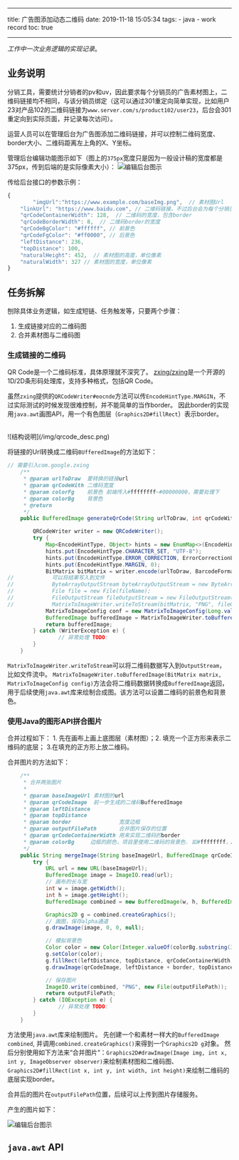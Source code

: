 ----
title: 广告图添加动态二维码
date: 2019-11-18 15:05:34
tags:
    - java
    - work record
toc: true

----

*工作中一次业务逻辑的实现记录*。
## 业务说明
分销工具，需要统计分销者的pv和uv，因此要求每个分销员的广告素材图上，二维码链接均不相同，与该分销员绑定（这可以通过301重定向简单实现，比如用户23对产品102的二维码链接为`www.server.com/s/product102/user23`，后台会301重定向到实际页面，并记录每次访问）。
<!-- more -->
运营人员可以在管理后台为广告图添加二维码链接，并可以控制二维码宽度、border大小、二维码距离左上角的X、Y坐标。

管理后台编辑功能图示如下（图上的`375px`宽度只是因为一般设计稿的宽度都是375px，传到后端的是实际像素大小）：
![编辑后台图示](/img/qrcode_palette.png)

传给后台接口的参数示例：
```js
{
    	"imgUrl":"https://www.example.com/baseImg.png",  // 素材图Url
    "linkUrl": "https://www.baidu.com", // 二维码链接，不过后台会为每个分销员生成对应的短链
    "qrCodeContainerWidth": 128,  // 二维码的宽度，包含border
    "qrCodeBorderWidth": 8,  // 二维码border的宽度
    "qrCodeBgColor": "#ffffff", // 前景色
    "qrCodeFgColor": "#ff0000", // 后景色
    "leftDistance": 236,
    "topDistance": 100,
    "naturalHeight": 452,  // 素材图的高度，单位像素
    "naturalWidth": 327 // 素材图的宽度，单位像素
}
```



## 任务拆解
刨除具体业务逻辑，如生成短链、任务触发等，只要两个步骤：
1. 生成链接对应的二维码图
2. 合并素材图与二维码图

### 生成链接的二维码
QR Code是一个二维码标准，具体原理就不深究了。
[zxing/zxing](https://github.com/zxing/zxing)是一个开源的1D/2D条形码处理库，支持多种格式，包括QR Code。

虽然`zxing`提供的`QRCodeWriter#eocnde`方法可以传`EncodeHintType.MARGIN`，不过实际测试的时候发现很难控制，并不能简单的当作border。 因此border的实现用`java.awt`画图API，用一个有色图层（`Graphics2D#fillRect`）表示border。

<br/>
![结构说明](/img/qrcode_desc.png)

将链接的Url转换成二维码`BUfferedImage`的方法如下：
```java
// 需要引入com.google.zxing
    /**
     * @param urlToDraw  要转换的链接url
     * @param qrCodeWith 二维码宽度
     * @param colorFg    前景色 前端传入#ffffffff~#00000000，需要处理下
     * @param colorBg    背景色
     * @return
     */
    public BufferedImage generateQrCode(String urlToDraw, int qrCodeWith , String colorFg, String colorBg) {

        QRCodeWriter writer = new QRCodeWriter();
        try {
            Map<EncodeHintType, Object> hints = new EnumMap<>(EncodeHintType.class);
            hints.put(EncodeHintType.CHARACTER_SET, "UTF-8");
            hints.put(EncodeHintType.ERROR_CORRECTION, ErrorCorrectionLevel.Q);
            hints.put(EncodeHintType.MARGIN, 0);
            BitMatrix bitMatrix = writer.encode(urlToDraw, BarcodeFormat.QR_CODE, qrCodeWith, qrCodeWith, hints);
//            可以将结果写入到文件
//            ByteArrayOutputStream byteArrayOutputStream = new ByteArrayOutputStream();
//            File file = new File(fileName);
//            FileOutputStream fileOutputStream = new FileOutputStream(file);
//            MatrixToImageWriter.writeToStream(bitMatrix, "PNG", fileOutputStream);
            MatrixToImageConfig conf = new MatrixToImageConfig(Long.valueOf(colorFg.substring(1), 16).intValue(), Long.valueOf(colorBg.substring(1), 16).intValue());
            BufferedImage bufferedImage = MatrixToImageWriter.toBufferedImage(bitMatrix, conf);
            return bufferedImage;
        } catch (WriterException e) {
                // 异常处理 TODO:
        }
    }

```

`MatrixToImageWriter.writeToStream`可以将二维码数据写入到`OutputStream`，比如文件流中。
`MatrixToImageWriter.toBufferedImage(BitMatrix matrix, MatrixToImageConfig config)`方法会将二维码数据转换成`BufferedImage`返回，用于后续使用`java.awt`库来绘制合成图。该方法可以设置二维码的前景色和背景色。


### 使用Java的图形API拼合图片
合并过程如下： 1. 先在画布上画上底图层（素材图）；2. 填充一个正方形来表示二维码的底层； 3.在填充的正方形上放二维码。

合并图片的方法如下：
```java
    /**
     * 合并两张图片
     *
     * @param baseImageUrl 素材图的url
     * @param qrCodeImage  前一步生成的二维码BufferedImage
     * @param leftDistance
     * @param topDistance
     * @param border               宽度边框
     * @param outputFilePath       合并图片保存的位置
     * @param qrCodeContainerWidth 用来实现二维码的border
     * @param colorBg     边框的颜色，项目里使用二维码的背景色. 如#ffffffff，ARGB格式
     */
    public String mergeImage(String baseImageUrl, BufferedImage qrCodeImage, int leftDistance, int topDistance, String outputFilePath, int border, int qrCodeContainerWidth, String colorBg) {
        try {
            URL url = new URL(baseImageUrl);
            BufferedImage image = ImageIO.read(url);
            // 画布的长与宽
            int w = image.getWidth();
            int h = image.getHeight();
            BufferedImage combined = new BufferedImage(w, h, BufferedImage.TYPE_INT_ARGB);

            Graphics2D g = combined.createGraphics();
            // 画图，保存alpha通道
            g.drawImage(image, 0, 0, null);

            // 模拟背景色
            Color color = new Color(Integer.valueOf(colorBg.substring(3, 5), 16), Integer.valueOf(colorBg.substring(5, 7), 16), Integer.valueOf(colorBg.substring(7, 9), 16));
            g.setColor(color);
            g.fillRect(leftDistance, topDistance, qrCodeContainerWidth, qrCodeContainerWidth);
            g.drawImage(qrCodeImage, leftDistance + border, topDistance + border, null);

            // 保存图片
            ImageIO.write(combined, "PNG", new File(outputFilePath));
            return outputFilePath;
        } catch (IOException e) {
                // 异常处理 TODO:
        }
    }
```

方法使用`java.awt`库来绘制图片。 先创建一个和素材一样大的`BufferedImage combined`, 并调用`combined.createGraphics()`来得到一个`Graphics2D g`对象。  然后分别使用如下方法来“合并图片“：`Graphics2D#drawImage(Image img, int x, int y, ImageObserver observer)`来绘制素材图和二维码图、`Graphics2D#fillRect(int x, int y, int width, int height)`来绘制二维码的底层实现border。

合并后的图片在`outputFilePath`位置，后续可以上传到图片存储服务。

产生的图片如下：

![编辑后台图示](/img/qrcode_drawed.png)

## `java.awt` API